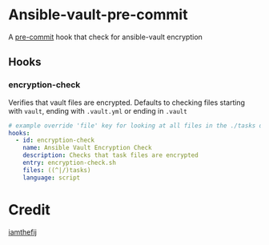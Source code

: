 # Ansible-vault-pre-commit

A [pre-commit](http://pre-commit.com) hook that check for ansible-vault
encryption

## Hooks

### encryption-check
Verifies that vault files are encrypted. Defaults to checking files starting
with `vault`, ending with `.vault.yml` or ending in `.vault`

```yaml
# example override 'file' key for looking at all files in the ./tasks directory
hooks:
  - id: encryption-check
    name: Ansible Vault Encryption Check
    description: Checks that task files are encrypted
    entry: encryption-check.sh
    files: ((^|/)tasks)
    language: script

```

# Credit

[iamthefij](https://git.iamthefij.com/iamthefij/ansible-pre-commit/src/branch/master)
